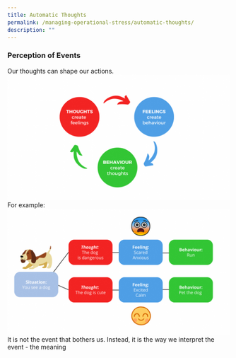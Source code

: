 ```yaml
---
title: Automatic Thoughts
permalink: /managing-operational-stress/automatic-thoughts/
description: ""
---
```

### Perception of Events
Our thoughts can shape our actions.
![](/images/thoughts%20-_%20feelings%20-_%20behaviour.png)
For example:
![](/images/example.png)
It is not the event that bothers us. Instead, it is the way we interpret the event - the meaning